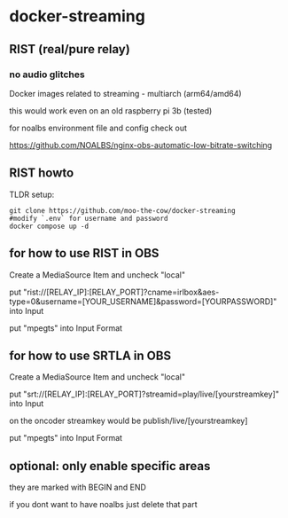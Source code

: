 # docker-streaming
## RIST (real/pure relay)
### no audio glitches
Docker images related to streaming - multiarch (arm64/amd64)

this would work even on an old raspberry pi 3b (tested)

for noalbs environment file and config check out

https://github.com/NOALBS/nginx-obs-automatic-low-bitrate-switching

## RIST howto
TLDR setup:

```
git clone https://github.com/moo-the-cow/docker-streaming
#modify `.env` for username and password
docker compose up -d
```

## for how to use RIST in OBS

Create a MediaSource Item and uncheck "local"

put "rist://[RELAY_IP]:[RELAY_PORT]?cname=irlbox&aes-type=0&username=[YOUR_USERNAME]&password=[YOURPASSWORD]" into Input

put "mpegts" into Input Format

## for how to use SRTLA in OBS

Create a MediaSource Item and uncheck "local"

put "srt://[RELAY_IP]:[RELAY_PORT]?streamid=play/live/[yourstreamkey]" into Input

on the oncoder streamkey would be publish/live/[yourstreamkey]

put "mpegts" into Input Format

## optional: only enable specific areas
they are marked with BEGIN and END

if you dont want to have noalbs just delete that part
